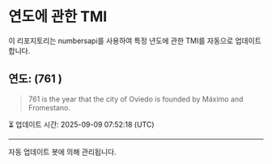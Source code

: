 
# 연도에 관한 TMI

이 리포지토리는 numbersapi를 사용하여 특정 년도에 관한 TMI를 자동으로 업데이트합니다.

## 연도: (761 )
> 761 is the year that the city of Oviedo is founded by Máximo and Fromestano.

⏳ 업데이트 시간: 2025-09-09 07:52:18 (UTC)

---
자동 업데이트 봇에 의해 관리됩니다.
